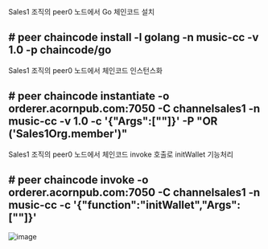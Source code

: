 

Sales1 조직의 peer0 노드에서 Go 체인코드 설치
## # peer chaincode install -l golang -n music-cc -v 1.0 -p chaincode/go

Sales1 조직의 peer0 노드에서 체인코드 인스턴스화
## # peer chaincode instantiate -o orderer.acornpub.com:7050 -C channelsales1 -n music-cc -v 1.0 -c '{"Args":[""]}' -P "OR ('Sales1Org.member')"

Sales1 조직의 peer0 노드에서 체인코드 invoke 호출로 initWallet 기능처리
## # peer chaincode invoke -o orderer.acornpub.com:7050 -C channelsales1 -n music-cc -c '{"function":"initWallet","Args":[""]}'

![image](https://user-images.githubusercontent.com/73014464/140737619-a05843ac-5a66-4136-bb50-95aa559f3c84.png)






